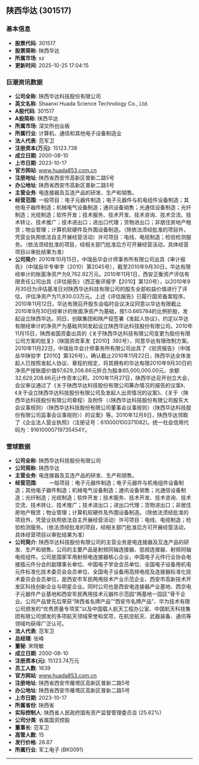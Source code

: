 ## 陕西华达 (301517)

### 基本信息

- **股票代码**: 301517
- **股票简称**: 陕西华达
- **所属市场**: sz
- **更新时间**: 2025-10-25 17:04:15

### 巨潮资讯数据

- **公司全称**: 陕西华达科技股份有限公司
- **英文名称**: Shaanxi Huada Science Technology Co., Ltd.
- **A股代码**: 301517
- **A股简称**: 陕西华达
- **所属市场**: 深交所创业板
- **所属行业**: 计算机、通信和其他电子设备制造业
- **法人代表**: 范军卫
- **注册资本(万元)**: 15123.738
- **成立日期**: 2000-08-10
- **上市日期**: 2023-10-17
- **官方网站**: www.huada853.com.cn
- **注册地址**: 陕西省西安市高新区普新二路5号
- **办公地址**: 陕西省西安市高新区普新二路5号
- **主营业务**: 电连接器及互连产品的研发、生产和销售。
- **经营范围**: 一般项目：电子元器件制造；电子元器件与机电组件设备制造；其他电子器件制造；机械电气设备制造；通讯设备销售；光通信设备制造；光纤制造；光缆制造；软件开发；技术服务、技术开发、技术咨询、技术交流、技术转让、技术推广；技术进出口；进出口代理；货物进出口；非居住房地产租赁；物业管理；计算机软硬件及外围设备制造。（除依法须经批准的项目外，凭营业执照依法自主开展经营活动）许可项目：电线、电缆制造；检验检测服务。（依法须经批准的项目，经相关部门批准后方可开展经营活动，具体经营项目以审批结果为准）
- **公司简介**: 2010年10月15日，中瑞岳华会计师事务所有限公司出具《审计报告》（中瑞岳华专审字〔2010〕第2045号），截至2010年9月30日，华达有限经审计的账面净资产为9,762.92万元。2010年11月1日，西安正衡资产评估有限责任公司出具《评估报告》（西正衡评报字【2010】第120号），以2010年9月30日为评估基准日对陕西华达科技有限公司的股东全部权益价值进行了评估，评估净资产为11,830.03万元。上述《评估报告》已履行国资备案程序。2010年11月12日，华达有限召开股东会临时会议决议同意以华达有限截止2010年9月30日经审计的账面净资产为基础，按1:0.665784的比例折股，发起设立陕西华达。同日，创联集团和陕产投签署《发起人协议》，约定以华达有限经审计的净资产为基础共同发起设立陕西华达科技股份有限公司。2010年11月15日，陕西省国资委出具的《关于陕西华达科技有限公司变更为股份有限公司方案的批复》（陕国资改革发【2010】392号），同意华达有限改制方案。2010年11月22日，中瑞岳华会计师事务所有限公司出具了《验资报告》（中瑞岳华陕验字【2010】第326号）。确认截止2010年11月22日，陕西华达全体发起人已按照发起人协议、章程的规定，将其拥有的华达有限2010年9月30日的净资产按账面价值97,629,208.66元折合为股本65,000,000.00元，余额32,629,208.66元计作资本公积。2010年11月27日，陕西华达召开创立大会，会议审议通过了《关于陕西华达科技股份有限公司筹办情况的报告的议案》、《关于设立陕西华达科技股份有限公司及发起人出资情况的议案》、《关于〈陕西华达科技股份有限公司章程〉及附件（〈陕西华达科技股份有限公司股东大会议事规则〉〈陕西华达科技股份有限公司董事会议事规则〉〈陕西华达科技股份有限公司监事会议事规则〉）的议案》等。2010年12月8日，陕西华达领取了《企业法人营业执照》（注册证号：610000100371082)。统一社会信用代码为：91610000719735454Y。

### 雪球数据

- **公司全称**: 陕西华达科技股份有限公司
- **公司简称**: 陕西华达
- **主营业务**: 电连接器及互连产品的研发、生产和销售。
- **经营范围**: 　　一般项目：电子元器件制造；电子元器件与机电组件设备制造；其他电子器件制造；机械电气设备制造；通讯设备销售；光通信设备制造；光纤制造；光缆制造；软件开发；技术服务、技术开发、技术咨询、技术交流、技术转让、技术推广；技术进出口；进出口代理；货物进出口；非居住房地产租赁；物业管理；计算机软硬件及外围设备制造。（除依法须经批准的项目外，凭营业执照依法自主开展经营活动）许可项目：电线、电缆制造；检验检测服务。（依法须经批准的项目，经相关部门批准后方可开展经营活动，具体经营项目以审批结果为准）
- **公司简介**: 陕西华达科技股份有限公司的主营业务是电连接器及互连产品的研发、生产和销售。公司的主要产品是射频同轴连接器、低频连接器、射频同轴电缆组件。公司是国家军用射频电连接器核心企业，中国电子元件行业协会电接插元件分会的副理事长单位、中国电子学会会员单位、全国电子设备用机电元件标准化技术委员会会员单位、全国电子设备用高频电缆及连接器标准化技术委员会会员单位，是西安市军民两用技术产业示范企业、西安市高新技术开发区科技创新企业与明星企业。同时公司也是西安电连接器产业基地、西京电子元器件产业基地和西安军民两用技术元器件示范园“两基地一园区”骨干企业。公司产品曾先后荣获“陕西省名牌产品”“西安市名牌产品”、华为技术有限公司颁发的“优秀质量专项奖”以及中国载人航天工程办公室、中国航天科技集团有限公司颁发的多项航天领域荣誉和奖项，在航空航天、武器装备、通讯等领域均获得广泛认可。
- **法人代表**: 范军卫
- **总经理**: 张峰
- **董秘**: 宋晓敏
- **成立日期**: 2000-08-10
- **注册资本(元)**: 15123.74万元
- **员工人数**: 1639
- **官方网站**: www.huada853.com.cn
- **注册地址**: 陕西省西安市雁塔区高新区普新二路5号
- **办公地址**: 陕西省西安市雁塔区高新区普新二路5号
- **上市日期**: 2023-10-17
- **所属省份**: 陕西省
- **实际控制人**: 陕西省人民政府国有资产监督管理委员会 (25.62%)
- **公司分类**: 省属国资控股
- **董事长**: 范军卫
- **高管人数**: 15
- **发行价格**: 26.87
- **所属行业**: 军工电子 (BK0091)

---